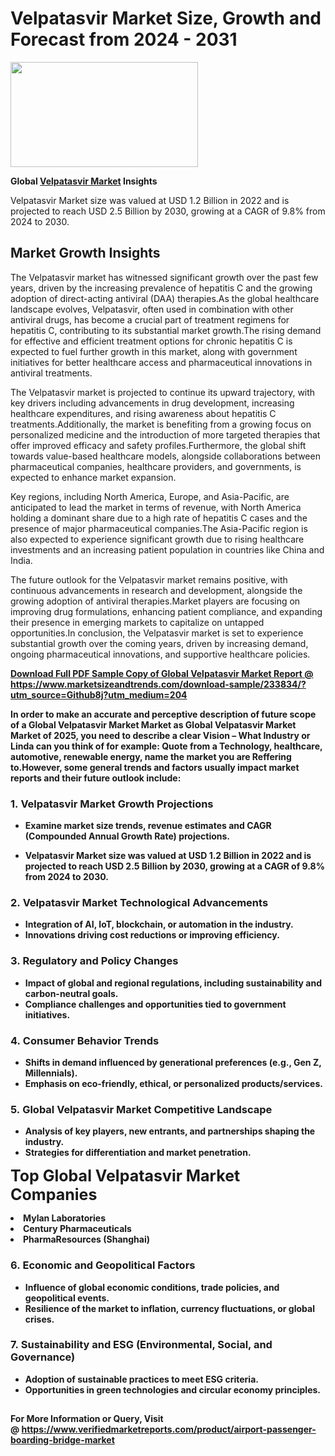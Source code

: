 <H1>Velpatasvir Market Size, Growth and Forecast from 2024 - 2031</H1><img class="aligncenter size-medium wp-image-584254" src="https://thirdeyenews.in/wp-content/uploads/2024/09/Global-Market-Research-300x168.jpeg" alt="" width="300" height="168" /><p><strong>Global&nbsp;<a href="https://www.marketsizeandtrends.com/download-sample/233834/?utm_source=Github8j?utm_medium=204">Velpatasvir Market</a> Insights</strong></p><p>Velpatasvir Market size was valued at USD 1.2 Billion in 2022 and is projected to reach USD 2.5 Billion by 2030, growing at a CAGR of 9.8% from 2024 to 2030.</p><p><!DOCTYPE html> <html lang="en"> <head> <meta charset="UTF-8"> <meta name="viewport" content="width=device-width, initial-scale=1.0"> <title>Velpatasvir Market Growth Insights</title> </head> <body> <h2>Market Growth Insights</h2> <p>The Velpatasvir market has witnessed significant growth over the past few years, driven by the increasing prevalence of hepatitis C and the growing adoption of direct-acting antiviral (DAA) therapies.As the global healthcare landscape evolves, Velpatasvir, often used in combination with other antiviral drugs, has become a crucial part of treatment regimens for hepatitis C, contributing to its substantial market growth.The rising demand for effective and efficient treatment options for chronic hepatitis C is expected to fuel further growth in this market, along with government initiatives for better healthcare access and pharmaceutical innovations in antiviral treatments.</p> <p><strong><a href="sample_link"></a></strong></p> <p>The Velpatasvir market is projected to continue its upward trajectory, with key drivers including advancements in drug development, increasing healthcare expenditures, and rising awareness about hepatitis C treatments.Additionally, the market is benefiting from a growing focus on personalized medicine and the introduction of more targeted therapies that offer improved efficacy and safety profiles.Furthermore, the global shift towards value-based healthcare models, alongside collaborations between pharmaceutical companies, healthcare providers, and governments, is expected to enhance market expansion.</p> <p>Key regions, including North America, Europe, and Asia-Pacific, are anticipated to lead the market in terms of revenue, with North America holding a dominant share due to a high rate of hepatitis C cases and the presence of major pharmaceutical companies.The Asia-Pacific region is also expected to experience significant growth due to rising healthcare investments and an increasing patient population in countries like China and India.</p> <p>The future outlook for the Velpatasvir market remains positive, with continuous advancements in research and development, alongside the growing adoption of antiviral therapies.Market players are focusing on improving drug formulations, enhancing patient compliance, and expanding their presence in emerging markets to capitalize on untapped opportunities.In conclusion, the Velpatasvir market is set to experience substantial growth over the coming years, driven by increasing demand, ongoing pharmaceutical innovations, and supportive healthcare policies.</p> <p><strong><a href="more_link"></p><p><span class=""><strong>Download Full PDF Sample Copy of Global Velpatasvir Market Report</strong> @ <a href="https://www.marketsizeandtrends.com/download-sample/233834/?utm_source=Github8j?utm_medium=204" target="_blank">https://www.marketsizeandtrends.com/download-sample/233834/?utm_source=Github8j?utm_medium=204</a></span></p><p>In order to make an accurate and perceptive description of future scope of a Global&nbsp;Velpatasvir Market Market as Global&nbsp;Velpatasvir Market Market of 2025, you need to describe a clear Vision &ndash; What Industry or Linda can you think of for example: Quote from a Technology, healthcare, automotive, renewable energy, name the market you are Reffering to.However, some general trends and factors usually impact market reports and their future outlook include:</p><h3>1.&nbsp;<strong>Velpatasvir Market Growth Projections</strong></h3><ul><li>Examine market size trends, revenue estimates and CAGR (Compounded Annual Growth Rate) projections.</li><li><p>Velpatasvir Market size was valued at USD 1.2 Billion in 2022 and is projected to reach USD 2.5 Billion by 2030, growing at a CAGR of 9.8% from 2024 to 2030.</p></li></ul><h3>2.&nbsp;<strong>Velpatasvir Market Technological Advancements</strong></h3><ul><li>Integration of AI, IoT, blockchain, or automation in the industry.</li><li>Innovations driving cost reductions or improving efficiency.</li></ul><h3>3.&nbsp;<strong>Regulatory and Policy Changes</strong></h3><ul><li>Impact of global and regional regulations, including sustainability and carbon-neutral goals.</li><li>Compliance challenges and opportunities tied to government initiatives.</li></ul><h3>4.&nbsp;<strong>Consumer Behavior Trends</strong></h3><ul><li>Shifts in demand influenced by generational preferences (e.g., Gen Z, Millennials).</li><li>Emphasis on eco-friendly, ethical, or personalized products/services.</li></ul><h3>5.&nbsp;<strong>Global Velpatasvir Market Competitive Landscape</strong></h3><ul><li>Analysis of key players, new entrants, and partnerships shaping the industry.</li><li>Strategies for differentiation and market penetration.</li></ul><p data-pm-slice="1 1 []"><span style="color: inherit; font-family: inherit; font-size: 25px;">Top Global Velpatasvir Market Companies</span></p><div class="" data-test-id=""><p><li>Mylan Laboratories</li><li> Century Pharmaceuticals</li><li> PharmaResources (Shanghai)</li></p></div><h3>6.&nbsp;<strong>Economic and Geopolitical Factors</strong></h3><ul><li>Influence of global economic conditions, trade policies, and geopolitical events.</li><li>Resilience of the market to inflation, currency fluctuations, or global crises.</li></ul><h3>7.&nbsp;<strong>Sustainability and ESG (Environmental, Social, and Governance)</strong></h3><ul><li>Adoption of sustainable practices to meet ESG criteria.</li><li>Opportunities in green technologies and circular economy principles.</li></ul><h2><strong style="font-size: 14px;">For More Information or Query, Visit @&nbsp;</strong><a style="background-color: #ffffff; font-size: 14px;" href="https://www.marketsizeandtrends.com/report/velpatasvir-market/" target="_blank">https://www.verifiedmarketreports.com/product/airport-passenger-boarding-bridge-market</a></h2>